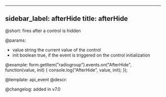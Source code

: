 
---
sidebar_label: afterHide
title: afterHide
---          

@short: fires after a control is hidden
 

@params:
- value     string     the current value of the control
- init      boolean     true, if the event is triggered on the control initialization


@example:
form.getItem("radiogroup").events.on("AfterHide", function(value, init) {
    console.log("AfterHide", value, init);
});


@template: api_event
@descr:

@changelog: added in v7.0